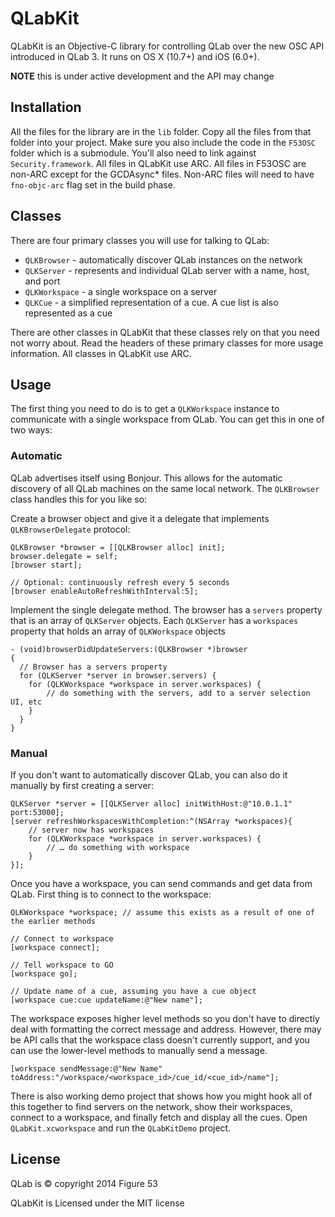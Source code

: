 # QLabKit

QLabKit is an Objective-C library for controlling QLab over the new OSC API introduced in QLab 3. It runs on OS X (10.7+) and iOS (6.0+).

**NOTE** this is under active development and the API may change

## Installation

All the files for the library are in the `lib` folder. Copy all the files from that folder into your project. Make sure you also include the code in the `F53OSC` folder which is a submodule. You'll also need to link against `Security.framework`. All files in QLabKit use ARC. All files in F53OSC are non-ARC except for the GCDAsync* files. Non-ARC files will need to have `fno-objc-arc` flag set in the build phase.

## Classes

There are four primary classes you will use for talking to QLab:

- `QLKBrowser` - automatically discover QLab instances on the network
- `QLKServer` - represents and individual QLab server with a name, host, and port
- `QLKWorkspace` - a single workspace on a server
- `QLKCue` - a simplified representation of a cue. A cue list is also represented as a cue

There are other  classes in QLabKit that these classes rely on that you need not worry about. Read the headers of these primary classes for more usage information. All classes in QLabKit use ARC.

## Usage

The first thing you need to do is to get a `QLKWorkspace` instance to communicate with a single workspace from QLab. You can get this in one of two ways:

### Automatic

QLab advertises itself using Bonjour. This allows for the automatic discovery of all QLab machines on the same local network. The `QLKBrowser` class handles this for you like so:

Create a browser object and give it a delegate that implements `QLKBrowserDelegate` protocol:

```
QLKBrowser *browser = [[QLKBrowser alloc] init];
browser.delegate = self;
[browser start];

// Optional: continuously refresh every 5 seconds
[browser enableAutoRefreshWithInterval:5];
```

Implement the single delegate method. The browser has a `servers` property that is an array of `QLKServer` objects. Each `QLKServer` has a `workspaces` property that holds an array of `QLKWorkspace` objects

```
- (void)browserDidUpdateServers:(QLKBrowser *)browser
{
  // Browser has a servers property
  for (QLKServer *server in browser.servers) {
   	for (QLKWorkspace *workspace in server.workspaces) {
   		// do something with the servers, add to a server selection UI, etc
   	}
  }
}
```

### Manual

If you don't want to automatically discover QLab, you can also do it manually by first creating a server:

```
QLKServer *server = [[QLKServer alloc] initWithHost:@"10.0.1.1" port:53000];
[server refreshWorkspacesWithCompletion:^(NSArray *workspaces){
	// server now has workspaces
	for (QLKWorkspace *workspace in server.workspaces) {
		// … do something with workspace
	}
}];

```

Once you have a workspace, you can send commands and get data from QLab. First thing is to connect to the workspace:

```
QLKWorkspace *workspace; // assume this exists as a result of one of the earlier methods

// Connect to workspace
[workspace connect];

// Tell workspace to GO
[workspace go];

// Update name of a cue, assuming you have a cue object
[workspace cue:cue updateName:@"New name"];
```

The workspace exposes higher level methods so you don't have to directly deal with formatting the correct message and address. However, there may be API calls that the workspace class doesn't currently support, and you can use the lower-level methods to manually send a message.

```
[workspace sendMessage:@"New Name" toAddress:"/workspace/<workspace_id>/cue_id/<cue_id>/name"];
```

There is also working demo project that shows how you might hook all of this together to find servers on the network, show their workspaces, connect to a workspace, and finally fetch and display all the cues. Open `QLabKit.xcworkspace` and run the `QLabKitDemo` project.

## License

QLab is © copyright 2014 Figure 53

QLabKit is Licensed under the MIT license
